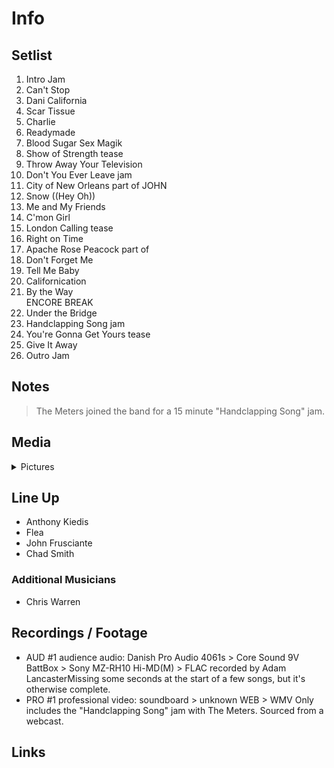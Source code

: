 # Info

## Setlist

1. Intro Jam
2. Can't Stop
3. Dani California
4. Scar Tissue
5. Charlie
6. Readymade
7. Blood Sugar Sex Magik
8. Show of Strength tease
9. Throw Away Your Television
10. Don't You Ever Leave jam
11. City of New Orleans part of JOHN
12. Snow ((Hey Oh))
13. Me and My Friends
14. C'mon Girl
15. London Calling tease
16. Right on Time
17. Apache Rose Peacock part of
18. Don't Forget Me
19. Tell Me Baby
20. Californication
21. By the Way
<br> ENCORE BREAK
22. Under the Bridge
23. Handclapping Song jam
24. You're Gonna Get Yours tease
25. Give It Away
26. Outro Jam

## Notes

> The Meters joined the band for a 15 minute "Handclapping Song" jam.

## Media 

<details>
  <summary>Pictures</summary>
  <!--<img alt="Setlist" title="Setlist" src="_.jpg" height="200" />
  <img alt="Flyer" title="Flyer" src="_.jpg" height="200" />
  <img alt="Clipper" title="Clipper" src="_.jpg" height="200" />
  <img alt="Ticket" title="Ticket" src="_.jpg" height="200" />
  -->
</details>

## Line Up

* Anthony Kiedis
* Flea
* John Frusciante
* Chad Smith

### Additional Musicians

* Chris Warren

## Recordings / Footage

* AUD #1 audience audio: Danish Pro Audio 4061s > Core Sound 9V BattBox > Sony MZ-RH10 Hi-MD(M) > FLAC recorded by Adam LancasterMissing some seconds at the start of a few songs, but it's otherwise complete. 
* PRO #1 professional video: soundboard > unknown WEB > WMV Only includes the "Handclapping Song" jam with The Meters. Sourced from a webcast.

## Links

